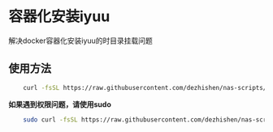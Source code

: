 # 容器化安装iyuu
解决docker容器化安装iyuu的时目录挂载问题
## 使用方法
```bash
    curl -fsSL https://raw.githubusercontent.com/dezhishen/nas-scripts/master/iyuu/install.sh | bash
```
**如果遇到权限问题，请使用sudo**
```bash
    sudo curl -fsSL https://raw.githubusercontent.com/dezhishen/nas-scripts/master/iyuu/install.sh | bash
```


